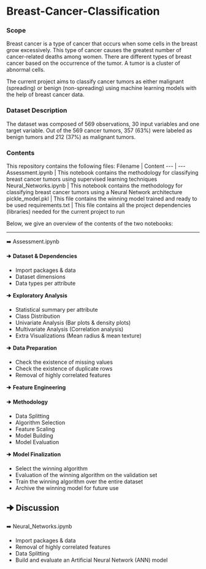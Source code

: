 # Breast-Cancer-Classification

### Scope
Breast cancer is a type of cancer that occurs when some cells in the breast grow excessively. This type of cancer causes the greatest number of cancer-related deaths among women. There are different types of breast cancer based on the occurrence of the tumor. A tumor is a cluster of abnormal cells. 

The current project aims to classify cancer tumors as either malignant (spreading) or benign (non-spreading) using machine learning models with the help of breast cancer data.

### Dataset Description
The dataset was composed of 569 observations, 30 input variables and one target variable. Out of the 569 cancer tumors, 357 (63%) were labeled as benign tumors and 212 (37%) as malignant tumors.

### Contents
This repository contains the following files:
Filename | Content
--- | ---
Assessment.ipynb | This notebook contains the methodology for classifying breast cancer tumors using supervised learning techniques
Neural_Networks.ipynb | This notebook contains the methodology for classifying breast cancer tumors using a Neural Network architecture
pickle_model.pkl | This file contains the winning model trained and ready to be used
requirements.txt | This file contains all the project dependencies (libraries) needed for the current project to run

Below, we give an overview of the contents of the two notebooks:


---
:arrow_right: Assessment.ipynb

🠊 **Dataset & Dependencies**
 * Import packages & data
 * Dataset dimensions
 * Data types per attribute

🠊 **Exploratory Analysis**
 * Statistical summary per attribute
 * Class Distribution
 * Univariate Analysis (Bar plots & density plots)
 * Multivariate Analysis (Correlation analysis)
 * Extra Visualizations (Mean radius & mean texture)

🠊 **Data Preparation**
 * Check the existence of missing values
 * Check the existence of duplicate rows
 * Removal of highly correlated features

🠊 **Feature Engineering**

🠊 **Methodology**
 * Data Splitting
 * Algorithm Selection
 * Feature Scaling
 * Model Building
 * Model Evaluation

🠊 **Model Finalization**
 * Select the winning algorithm
 * Evaluation of the winning algorithm on the validation set
 * Train the winning algorithm over the entire dataset
 * Archive the winning model for future use

🠊 **Discussion**
---

:arrow_right: Neural_Networks.ipynb
  * Import packages & data
  * Removal of highly correlated features
  * Data Splitting
  * Build and evaluate an Artificial Neural Network (ANN) model
